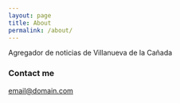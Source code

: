 ```yaml
---
layout: page
title: About
permalink: /about/
---
```


Agregador de noticias de Villanueva de la Cañada

### Contact me

[email@domain.com](mailto:email@domain.com)